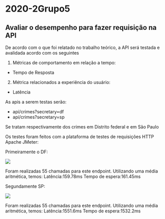 # 2020-2Grupo5


## Avaliar o desempenho para fazer requisição na API

<p> De acordo com o que foi relatado no trabalho teórico, a API será testada e avalidada acordo com os seguintes </p>


1.  Métricas de comportamento em relação a tempo:
* Tempo de Resposta 
2. Métrica relacionados a experiência do usuário:
* Latência 

As apis a serem testas serão:
* api/crimes?secretary=df
* api/crimes?secretary=sp

Se tratam respectivamente dos crimes em Distrito federal e em São Paulo


Os testes foram feitos com a plataforma de testes de requisições HTTP 
Apache JMeter:


Primeiramente o DF:

![](https://i.imgur.com/LDI4Qgi.png)

Foram realizadas 55 chamadas para este endpoint. 
Utilizando uma média aritmética, temos:
Latência:159.78ms
Tempo de espera:161.45ms



Segundamente SP:

![](https://i.imgur.com/GGcSJJI.png)


Foram realizadas 55 chamadas para este endpoint. 
Utilizando uma média aritmética, temos:
Latência:1551.6ms
Tempo de espera:1532.2ms







